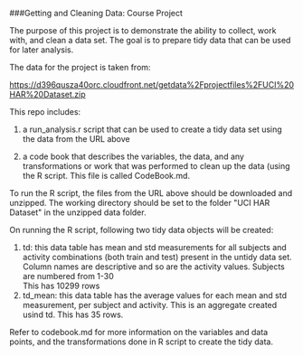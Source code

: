 ###Getting and Cleaning Data: Course Project

The purpose of this project is to demonstrate the ability to collect, work with, and clean a data set. 
The goal is to prepare tidy data that can be used for later analysis. 

The data for the project is taken from: 

https://d396qusza40orc.cloudfront.net/getdata%2Fprojectfiles%2FUCI%20HAR%20Dataset.zip 

This repo includes:
1. a run_analysis.r script that can be used to create a tidy data set using the data from the URL above

2. a code book that describes the variables, the data, and any transformations or work that was performed to clean up the data (using the R script. 
This file is called CodeBook.md. 

To run the R script, the files from the URL above should be downloaded and unzipped. 
The working directory should be set to the folder "UCI HAR Dataset" in the unzipped data folder. 

On running the R script, following two tidy data objects will be created:
1. td: this data table has mean and std measurements for all subjects and activity combinations (both train and test) present in the untidy data set.
Column names are descriptive and so are the activity values.
Subjects are numbered from 1-30  
This has 10299 rows
2. td_mean: this data table has the average values for each mean and std measurement, per subject and activity. This is an aggregate created usind td. 
This has 35 rows. 

Refer to codebook.md for more information on the variables and data points, and the transformations done in R script to create the tidy data. 